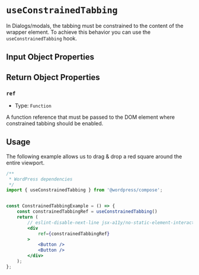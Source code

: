 `useConstrainedTabbing`
======================

In Dialogs/modals, the tabbing must be constrained to the content of the wrapper element. To achieve this behavior you can use the `useConstrainedTabbing` hook.

## Input Object Properties

## Return Object Properties

### `ref`

- Type: `Function`

A function reference that must be passed to the DOM element where constrained tabbing should be enabled.

## Usage
The following example allows us to drag & drop a red square around the entire viewport.

```jsx
/**
 * WordPress dependencies
 */
import { useConstrainedTabbing } from '@wordpress/compose';


const ConstrainedTabbingExample = () => {
	const constrainedTabbingRef = useConstrainedTabbing()
	return (
		// eslint-disable-next-line jsx-a11y/no-static-element-interactions
		<div
			ref={constrainedTabbingRef}
        >
            <Button />
            <Button />
        </div> 
	);
};
```
